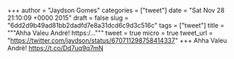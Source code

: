 
+++
author = "Jaydson Gomes"
categories = ["tweet"]
date = "Sat Nov 28 21:10:09 +0000 2015"
draft = false
slug = "6dd2d9b49ad81bb2dadfd7e8a31dcd6c9d3c516c"
tags = ["tweet"]
title = """Ahha Valeu André! https:/..."""
tweet = true
micro = true
tweet_url = "https://twitter.com/jaydson/status/670711298758414337"
+++
Ahha Valeu André! https://t.co/Dd7uq9q7mN
